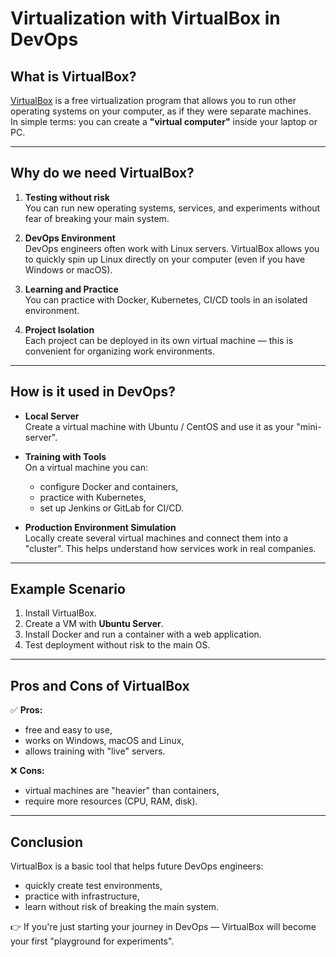 # Virtualization with VirtualBox in DevOps

## What is VirtualBox?
[VirtualBox](https://www.virtualbox.org/) is a free virtualization program that allows you to run other operating systems on your computer, as if they were separate machines.  
In simple terms: you can create a **"virtual computer"** inside your laptop or PC.

---

## Why do we need VirtualBox?
1. **Testing without risk**  
   You can run new operating systems, services, and experiments without fear of breaking your main system.

2. **DevOps Environment**  
   DevOps engineers often work with Linux servers. VirtualBox allows you to quickly spin up Linux directly on your computer (even if you have Windows or macOS).

3. **Learning and Practice**  
   You can practice with Docker, Kubernetes, CI/CD tools in an isolated environment.

4. **Project Isolation**  
   Each project can be deployed in its own virtual machine — this is convenient for organizing work environments.

---

## How is it used in DevOps?
- **Local Server**  
  Create a virtual machine with Ubuntu / CentOS and use it as your "mini-server".

- **Training with Tools**  
  On a virtual machine you can:
  - configure Docker and containers,
  - practice with Kubernetes,
  - set up Jenkins or GitLab for CI/CD.

- **Production Environment Simulation**  
  Locally create several virtual machines and connect them into a "cluster". This helps understand how services work in real companies.

---

## Example Scenario
1. Install VirtualBox.  
2. Create a VM with **Ubuntu Server**.  
3. Install Docker and run a container with a web application.  
4. Test deployment without risk to the main OS.  

---

## Pros and Cons of VirtualBox

✅ **Pros:**
- free and easy to use,  
- works on Windows, macOS and Linux,  
- allows training with "live" servers.  

❌ **Cons:**
- virtual machines are "heavier" than containers,  
- require more resources (CPU, RAM, disk).  

---

## Conclusion
VirtualBox is a basic tool that helps future DevOps engineers:
- quickly create test environments,
- practice with infrastructure,
- learn without risk of breaking the main system.

👉 If you're just starting your journey in DevOps — VirtualBox will become your first "playground for experiments".
